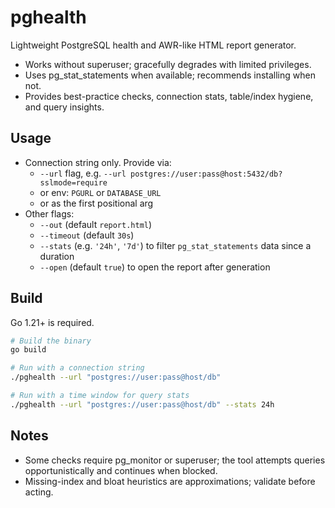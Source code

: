 # pghealth

Lightweight PostgreSQL health and AWR-like HTML report generator.

- Works without superuser; gracefully degrades with limited privileges.
- Uses pg_stat_statements when available; recommends installing when not.
- Provides best-practice checks, connection stats, table/index hygiene, and query insights.

## Usage

- Connection string only. Provide via:
  - `--url` flag, e.g. `--url postgres://user:pass@host:5432/db?sslmode=require`
  - or env: `PGURL` or `DATABASE_URL`
  - or as the first positional arg
- Other flags:
  - `--out` (default `report.html`)
  - `--timeout` (default `30s`)
  - `--stats` (e.g. `'24h'`, `'7d'`) to filter `pg_stat_statements` data since a duration
  - `--open` (default `true`) to open the report after generation

## Build

Go 1.21+ is required.

```sh
# Build the binary
go build

# Run with a connection string
./pghealth --url "postgres://user:pass@host/db"

# Run with a time window for query stats
./pghealth --url "postgres://user:pass@host/db" --stats 24h
```

## Notes

- Some checks require pg_monitor or superuser; the tool attempts queries opportunistically and continues when blocked.
- Missing-index and bloat heuristics are approximations; validate before acting.